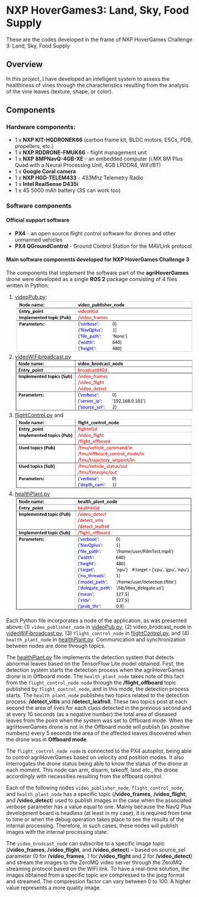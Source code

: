 # NXP HoverGames3: Land, Sky, Food Supply

These are the codes developed in the frame of NXP HoverGames Challenge 3: Land, Sky, Food Supply

## Overview

In this project, I have developed an intelligent system to assess the healthiness of vines through the characteristics resulting from the analysis of the vine leaves (texture, shape, or color). 

## Components

### Hardware components:

- 1 x **NXP KIT-HGDRONEK66** (carbon frame kit, BLDC motors, ESCs, PDB, propellers, etc.)
- 1 x **NXP RDDRONE-FMUK66** - flight management unit
- 1 x **NXP 8MPNavQ-4GB-XE** - an embedded computer (i.MX 8M Plus Quad with a Neural Processing Unit, 4GB LPDDR4, WiFi/BT)
- 1 x **Google Coral camera**
- 1 x **NXP HGD-TELEM433** - 433Mhz Telemetry Radio 
- 1 x **Intel RealSense D435i**
- 1 x 4S 5000 mAh battery (3S can work too)

### Software components

#### Official support software

- **PX4** - an open source flight control software for drones and other unmanned vehicles
- **PX4 QGroundControl** - Ground Control Station for the MAVLink protocol

#### Main software components developed for NXP HoverGames Challenge 3

The components that implement the software part of the **agriHoverGames** drone were developed as a single **ROS 2** package consisting of 4 files written in Python:
1. [videoPub.py](https://github.com/dmdobrea/HoverGames_Challenge3/blob/main/agri_hovergames/agri_hovergames/videoPub.py):
![videoPub.py file info](./Imgs/01_file.JPG)
2. [videoWiFibroadcast.py](https://github.com/dmdobrea/HoverGames_Challenge3/blob/main/agri_hovergames/agri_hovergames/videoWiFibroadcast.py)
![videoWiFibroadcast.py file info](./Imgs/02_file.JPG)
3. [flightControl.py](https://github.com/dmdobrea/HoverGames_Challenge3/blob/main/agri_hovergames/agri_hovergames/flightControl.py) and
![flightControl.py file info](./Imgs/03_file.JPG)
4. [healthPlant.py](https://github.com/dmdobrea/HoverGames_Challenge3/blob/main/agri_hovergames/agri_hovergames/healthPlant.py) 
![healthPlant.py file info](./Imgs/04_file.JPG)

Each Python file incorporates a node of the application, as was presented above: (1) `video_publisher_node` in [videoPub.py](https://github.com/dmdobrea/HoverGames_Challenge3/blob/main/agri_hovergames/agri_hovergames/videoPub.py), (2) video_brodcast_node in [videoWiFibroadcast.py](https://github.com/dmdobrea/HoverGames_Challenge3/blob/main/agri_hovergames/agri_hovergames/videoWiFibroadcast.py), (3) `flight_control_node` in [flightControl.py](https://github.com/dmdobrea/HoverGames_Challenge3/blob/main/agri_hovergames/agri_hovergames/flightControl.py), and (4)  `health_plant_node` in [healthPlant.py](https://github.com/dmdobrea/HoverGames_Challenge3/blob/main/agri_hovergames/agri_hovergames/healthPlant.py). Communication and synchronization between nodes are done through topics.

The [healthPlant.py](https://github.com/dmdobrea/HoverGames_Challenge3/blob/main/agri_hovergames/agri_hovergames/healthPlant.py) file implements the detection system that detects abnormal leaves based on the TensorFlow Lite model obtained. First, the detection system starts the detection process when the agriHoverGames drone is in Offboard mode. The `health_plant_node` takes note of this fact from the `flight_control_node node` through the **/flight_offboard** topic published by `flight_control_node`, and in this mode, the detection process starts. The `health_plant_node` publishes two topics related to the detection process: **/detect_vitis** and **/detect_leafroll**. These two topics post at each second the area of lives for each class detected in the previous second and at every 10 seconds (as a negative number) the total area of diseased leaves from the point when the system was set to Offboard mode. When the agriHoverGames drone is not in the Offboard mode will publish (as positive numbers) every 5 seconds the area of the affected leaves discovered when the drone was in **Offboard mode**.

The `flight_control_node node` is connected to the PX4 autopilot, being able to control agriHoverGames based on velocity and position modes. It also interrogates the drone status being able to know the status of the drone at each moment. This node can arm, disarm, takeoff, land etc., the drone accordingly with necessities resulting from the offboard control.

Each of the following nodes `video_publisher_node`, `flight_control_node`, and `health_plant_node` has a specific topic (**/video_frames**, **/video_flight**, and **/video_detect**) used to publish images in the case when the associated verbose parameter has a value equal to one. Mainly because the NavQ Plus development board is headless (at least in my case), it is required from time to time or when the debug operation takes place to see the results of the internal processing. Therefore, in such cases, these nodes will publish images with the internal processing state.

The `video_brodcast_node` can subscribe to a specific image topic (**/video_frames**, **/video_flight**, and **/video_detect**) – based on source_sel parameter (0 for **/video_frames**, 1 for **/video_flight** and 2 for **/video_detect**) and stream the images to the ZeroMQ video server through the ZeroMQ streaming protocol based on the WiFi link. To have a real-time solution, the images obtained from a specific topic are compressed to the jpeg format and streamed. The compression factor can vary between 0 to 100. A higher value represents a more quality image.
